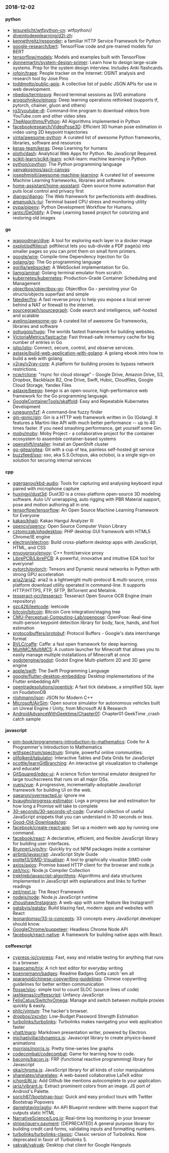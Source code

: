 ### 2018-12-02

#### python
* [leisurelicht/wtfpython-cn](https://github.com/leisurelicht/wtfpython-cn): wtfpython// 
* [diveintodeeplearning/d2l-zh](https://github.com/diveintodeeplearning/d2l-zh): 
* [kennethreitz/responder](https://github.com/kennethreitz/responder): a familiar HTTP Service Framework for Python
* [google-research/bert](https://github.com/google-research/bert): TensorFlow code and pre-trained models for BERT
* [tensorflow/models](https://github.com/tensorflow/models): Models and examples built with TensorFlow
* [donnemartin/system-design-primer](https://github.com/donnemartin/system-design-primer): Learn how to design large-scale systems. Prep for the system design interview. Includes Anki flashcards.
* [jofpin/trape](https://github.com/jofpin/trape): People tracker on the Internet: OSINT analysis and research tool by Jose Pino
* [toddmotto/public-apis](https://github.com/toddmotto/public-apis): A collective list of public JSON APIs for use in web development.
* [nbedos/termtosvg](https://github.com/nbedos/termtosvg): Record terminal sessions as SVG animations
* [arogozhnikov/einops](https://github.com/arogozhnikov/einops): Deep learning operations rethinked (supports tf, pytorch, chainer, gluon and others)
* [rg3/youtube-dl](https://github.com/rg3/youtube-dl): Command-line program to download videos from YouTube.com and other video sites
* [TheAlgorithms/Python](https://github.com/TheAlgorithms/Python): All Algorithms implemented in Python
* [facebookresearch/VideoPose3D](https://github.com/facebookresearch/VideoPose3D): Efficient 3D human pose estimation in video using 2D keypoint trajectories
* [vinta/awesome-python](https://github.com/vinta/awesome-python): A curated list of awesome Python frameworks, libraries, software and resources
* [keras-team/keras](https://github.com/keras-team/keras): Deep Learning for humans
* [plotly/dash](https://github.com/plotly/dash): Analytical Web Apps for Python. No JavaScript Required.
* [scikit-learn/scikit-learn](https://github.com/scikit-learn/scikit-learn): scikit-learn: machine learning in Python
* [python/cpython](https://github.com/python/cpython): The Python programming language
* [vanyakosmos/ascii-canvas](https://github.com/vanyakosmos/ascii-canvas): 
* [josephmisiti/awesome-machine-learning](https://github.com/josephmisiti/awesome-machine-learning): A curated list of awesome Machine Learning frameworks, libraries and software.
* [home-assistant/home-assistant](https://github.com/home-assistant/home-assistant):  Open source home automation that puts local control and privacy first
* [django/django](https://github.com/django/django): The Web framework for perfectionists with deadlines.
* [amanusk/s-tui](https://github.com/amanusk/s-tui): Terminal based CPU stress and monitoring utility
* [pypa/pipenv](https://github.com/pypa/pipenv): Python Development Workflow for Humans.
* [jantic/DeOldify](https://github.com/jantic/DeOldify): A Deep Learning based project for colorizing and restoring old images

#### go
* [wagoodman/dive](https://github.com/wagoodman/dive): A tool for exploring each layer in a docker image
* [oxplot/pdftilecut](https://github.com/oxplot/pdftilecut): pdftilecut lets you sub-divide a PDF page(s) into smaller pages so you can print them on small form printers.
* [google/wire](https://github.com/google/wire): Compile-time Dependency Injection for Go
* [golang/go](https://github.com/golang/go): The Go programming language
* [gorilla/websocket](https://github.com/gorilla/websocket): A WebSocket implementation for Go.
* [liamg/aminal](https://github.com/liamg/aminal): Golang terminal emulator from scratch
* [kubernetes/kubernetes](https://github.com/kubernetes/kubernetes): Production-Grade Container Scheduling and Management
* [objectbox/objectbox-go](https://github.com/objectbox/objectbox-go): ObjectBox Go - persisting your Go structs/objects superfast and simple
* [fatedier/frp](https://github.com/fatedier/frp): A fast reverse proxy to help you expose a local server behind a NAT or firewall to the internet.
* [sourcegraph/sourcegraph](https://github.com/sourcegraph/sourcegraph): Code search and intelligence, self-hosted and scalable
* [avelino/awesome-go](https://github.com/avelino/awesome-go): A curated list of awesome Go frameworks, libraries and software
* [gohugoio/hugo](https://github.com/gohugoio/hugo): The worlds fastest framework for building websites.
* [VictoriaMetrics/fastcache](https://github.com/VictoriaMetrics/fastcache): Fast thread-safe inmemory cache for big number of entries in Go
* [istio/istio](https://github.com/istio/istio): Connect, secure, control, and observe services.
* [astaxie/build-web-application-with-golang](https://github.com/astaxie/build-web-application-with-golang): A golang ebook intro how to build a web with golang
* [v2ray/v2ray-core](https://github.com/v2ray/v2ray-core): A platform for building proxies to bypass network restrictions.
* [ncw/rclone](https://github.com/ncw/rclone): "rsync for cloud storage" - Google Drive, Amazon Drive, S3, Dropbox, Backblaze B2, One Drive, Swift, Hubic, Cloudfiles, Google Cloud Storage, Yandex Files
* [astaxie/beego](https://github.com/astaxie/beego): beego is an open-source, high-performance web framework for the Go programming language.
* [GoogleContainerTools/skaffold](https://github.com/GoogleContainerTools/skaffold): Easy and Repeatable Kubernetes Development
* [junegunn/fzf](https://github.com/junegunn/fzf):  A command-line fuzzy finder
* [gin-gonic/gin](https://github.com/gin-gonic/gin): Gin is a HTTP web framework written in Go (Golang). It features a Martini-like API with much better performance -- up to 40 times faster. If you need smashing performance, get yourself some Gin.
* [moby/moby](https://github.com/moby/moby): Moby Project - a collaborative project for the container ecosystem to assemble container-based systems
* [openshift/installer](https://github.com/openshift/installer): Install an OpenShift cluster
* [go-gitea/gitea](https://github.com/go-gitea/gitea): Git with a cup of tea, painless self-hosted git service
* [buzzfeed/sso](https://github.com/buzzfeed/sso): sso, aka S.S.Octopus, aka octoboi, is a single sign-on solution for securing internal services

#### cpp
* [ggerganov/kbd-audio](https://github.com/ggerganov/kbd-audio): Tools for capturing and analysing keyboard input paired with microphone capture
* [huxingyi/dust3d](https://github.com/huxingyi/dust3d):  Dust3D is a cross-platform open-source 3D modeling software. Auto UV unwrapping, auto rigging with PBR Material support, pose and motion authoring all in one.
* [tensorflow/tensorflow](https://github.com/tensorflow/tensorflow): An Open Source Machine Learning Framework for Everyone
* [kakao/khaiii](https://github.com/kakao/khaiii): Kakao Hangul Analyzer III
* [opencv/opencv](https://github.com/opencv/opencv): Open Source Computer Vision Library
* [cztomczak/phpdesktop](https://github.com/cztomczak/phpdesktop): PHP desktop GUI framework with HTML5 Chrome/IE engine
* [electron/electron](https://github.com/electron/electron): Build cross-platform desktop apps with JavaScript, HTML, and CSS
* [envoyproxy/envoy](https://github.com/envoyproxy/envoy): C++ front/service proxy
* [LibrePCB/LibrePCB](https://github.com/LibrePCB/LibrePCB): A powerful, innovative and intuitive EDA tool for everyone!
* [pytorch/pytorch](https://github.com/pytorch/pytorch): Tensors and Dynamic neural networks in Python with strong GPU acceleration
* [aria2/aria2](https://github.com/aria2/aria2): aria2 is a lightweight multi-protocol & multi-source, cross platform download utility operated in command-line. It supports HTTP/HTTPS, FTP, SFTP, BitTorrent and Metalink.
* [tesseract-ocr/tesseract](https://github.com/tesseract-ocr/tesseract): Tesseract Open Source OCR Engine (main repository)
* [gzc426/leetcode](https://github.com/gzc426/leetcode): leetcode
* [bitcoin/bitcoin](https://github.com/bitcoin/bitcoin): Bitcoin Core integration/staging tree
* [CMU-Perceptual-Computing-Lab/openpose](https://github.com/CMU-Perceptual-Computing-Lab/openpose): OpenPose: Real-time multi-person keypoint detection library for body, face, hands, and foot estimation
* [protocolbuffers/protobuf](https://github.com/protocolbuffers/protobuf): Protocol Buffers - Google's data interchange format
* [BVLC/caffe](https://github.com/BVLC/caffe): Caffe: a fast open framework for deep learning.
* [MultiMC/MultiMC5](https://github.com/MultiMC/MultiMC5): A custom launcher for Minecraft that allows you to easily manage multiple installations of Minecraft at once
* [godotengine/godot](https://github.com/godotengine/godot): Godot Engine  Multi-platform 2D and 3D game engine
* [apple/swift](https://github.com/apple/swift): The Swift Programming Language
* [google/flutter-desktop-embedding](https://github.com/google/flutter-desktop-embedding): Desktop implementations of the Flutter embedding API
* [opentradesolutions/opentick](https://github.com/opentradesolutions/opentick): A fast tick database, a simplified SQL layer on FoudationDB
* [nlohmann/json](https://github.com/nlohmann/json): JSON for Modern C++
* [Microsoft/AirSim](https://github.com/Microsoft/AirSim): Open source simulator for autonomous vehicles built on Unreal Engine / Unity, from Microsoft AI & Research
* [AndroidAdvanceWithGeektime/Chapter01](https://github.com/AndroidAdvanceWithGeektime/Chapter01): Chapter01 GeekTime ,crash catch sample

#### javascript
* [pim-book/programmers-introduction-to-mathematics](https://github.com/pim-book/programmers-introduction-to-mathematics): Code for A Programmer's Introduction to Mathematics
* [withspectrum/spectrum](https://github.com/withspectrum/spectrum): Simple, powerful online communities.
* [olifolkerd/tabulator](https://github.com/olifolkerd/tabulator): Interactive Tables and Data Grids for JavaScript
* [pcottle/learnGitBranching](https://github.com/pcottle/learnGitBranching): An interactive git visualization to challenge and educate!
* [GitSquared/edex-ui](https://github.com/GitSquared/edex-ui): A science fiction terminal emulator designed for large touchscreens that runs on all major OSs.
* [vuejs/vue](https://github.com/vuejs/vue):  A progressive, incrementally-adoptable JavaScript framework for building UI on the web.
* [gaearon/overreacted.io](https://github.com/gaearon/overreacted.io): ignore me
* [bvaughn/progress-estimator](https://github.com/bvaughn/progress-estimator): Logs a progress bar and estimation for how long a Promise will take to complete
* [30-seconds/30-seconds-of-code](https://github.com/30-seconds/30-seconds-of-code): Curated collection of useful JavaScript snippets that you can understand in 30 seconds or less.
* [Good-Old-Downloads/gg](https://github.com/Good-Old-Downloads/gg): 
* [facebook/create-react-app](https://github.com/facebook/create-react-app): Set up a modern web app by running one command.
* [facebook/react](https://github.com/facebook/react): A declarative, efficient, and flexible JavaScript library for building user interfaces.
* [BrunnerLivio/try](https://github.com/BrunnerLivio/try):  Quickly try out NPM packages inside a container
* [airbnb/javascript](https://github.com/airbnb/javascript): JavaScript Style Guide
* [piotte13/SIMD-Visualiser](https://github.com/piotte13/SIMD-Visualiser): A tool to graphically visualize SIMD code
* [axios/axios](https://github.com/axios/axios): Promise based HTTP client for the browser and node.js
* [zeit/ncc](https://github.com/zeit/ncc): Node.js Compiler Collection
* [trekhleb/javascript-algorithms](https://github.com/trekhleb/javascript-algorithms):  Algorithms and data structures implemented in JavaScript with explanations and links to further readings
* [zeit/next.js](https://github.com/zeit/next.js): The React Framework
* [nodejs/node](https://github.com/nodejs/node): Node.js JavaScript runtime 
* [zhoushaw/Instagram](https://github.com/zhoushaw/Instagram): A web-app with some feature like Instagram!!
* [gatsbyjs/gatsby](https://github.com/gatsbyjs/gatsby): Build blazing fast, modern apps and websites with React
* [leonardomso/33-js-concepts](https://github.com/leonardomso/33-js-concepts):  33 concepts every JavaScript developer should know.
* [GoogleChrome/puppeteer](https://github.com/GoogleChrome/puppeteer): Headless Chrome Node API
* [facebook/react-native](https://github.com/facebook/react-native): A framework for building native apps with React.

#### coffeescript
* [cypress-io/cypress](https://github.com/cypress-io/cypress): Fast, easy and reliable testing for anything that runs in a browser.
* [basecamp/trix](https://github.com/basecamp/trix): A rich text editor for everyday writing
* [boennemann/badges](https://github.com/boennemann/badges):  Readme Badges  Gotta catch 'em all
* [sparanoid/chinese-copywriting-guidelines](https://github.com/sparanoid/chinese-copywriting-guidelines): Chinese copywriting guidelines for better written communication
* [flosse/sloc](https://github.com/flosse/sloc): simple tool to count SLOC (source lines of code)
* [jashkenas/coffeescript](https://github.com/jashkenas/coffeescript): Unfancy JavaScript
* [FelisCatus/SwitchyOmega](https://github.com/FelisCatus/SwitchyOmega): Manage and switch between multiple proxies quickly & easily.
* [philc/vimium](https://github.com/philc/vimium): The hacker's browser.
* [dropbox/zxcvbn](https://github.com/dropbox/zxcvbn): Low-Budget Password Strength Estimation
* [turbolinks/turbolinks](https://github.com/turbolinks/turbolinks): Turbolinks makes navigating your web application faster
* [yhatt/marp](https://github.com/yhatt/marp): Markdown presentation writer, powered by Electron.
* [michaelvillar/dynamics.js](https://github.com/michaelvillar/dynamics.js): Javascript library to create physics-based animations
* [morrisjs/morris.js](https://github.com/morrisjs/morris.js): Pretty time-series line graphs
* [codecombat/codecombat](https://github.com/codecombat/codecombat): Game for learning how to code.
* [baconjs/bacon.js](https://github.com/baconjs/bacon.js): FRP (functional reactive programming) library for Javascript
* [gka/chroma.js](https://github.com/gka/chroma.js): JavaScript library for all kinds of color manipulations
* [sharelatex/sharelatex](https://github.com/sharelatex/sharelatex): A web-based collaborative LaTeX editor
* [ichord/At.js](https://github.com/ichord/At.js): Add Github like mentions autocomplete to your application.
* [jariz/vibrant.js](https://github.com/jariz/vibrant.js): Extract prominent colors from an image. JS port of Android's Palette.
* [sorich87/bootstrap-tour](https://github.com/sorich87/bootstrap-tour): Quick and easy product tours with Twitter Bootstrap Popovers
* [danielgtaylor/aglio](https://github.com/danielgtaylor/aglio): An API Blueprint renderer with theme support that outputs static HTML
* [NarrativeScience/Log.io](https://github.com/NarrativeScience/Log.io): Real-time log monitoring in your browser
* [stripe/jquery.payment](https://github.com/stripe/jquery.payment): [DEPRECATED] A general purpose library for building credit card forms, validating inputs and formatting numbers.
* [turbolinks/turbolinks-classic](https://github.com/turbolinks/turbolinks-classic): Classic version of Turbolinks. Now deprecated in favor of Turbolinks 5.
* [yakyak/yakyak](https://github.com/yakyak/yakyak): Desktop chat client for Google Hangouts
